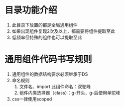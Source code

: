 # 目录功能介绍
  1. 此目录下放置的都是全局通用组件
  2. 如果出现组件复现2次及以上，都需要将组件提取至此
  3. 低频率但特殊的组件也可以提取至此

# 通用组件代码书写规则
  1. 通用组件的数据结构要求必须继承于DS
  2. 命名规则
     1. 文件名、import 此组件命名：双驼峰
     2. 组件内类选择器（class）：g-开头，g-后使用单驼峰
  3. css一律使用scoped
 